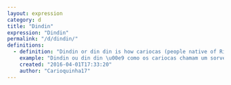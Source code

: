 ```yaml
---
layout: expression
category: d
title: "Dindin"
expression: "Dindin"
permalink: "/d/dindin/"
definitions:
  - definition: "Dindin or din din is how cariocas (people native of Rio de Janeiro) call an iceckle. It's literally a small,  skinny rectangular-shape plastic bag filled with fruit juice and then frozen. The person then punctures the bag to suck or eat the \"Dindin\"."
    example: "Dindin ou din din \u00e9 como os cariocas chamam um sorvete feito com suco de frutas e embalado com um pl\u00e1stico fino e retangular que depois \u00e9 congelado. A pessoa faz um buraco no pl\u00e1stico para chupar ou comer o sorvete."
    created: "2016-04-01T17:33:20"
    author: "Carioquinha17"
---
```


